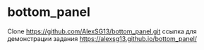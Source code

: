 # bottom_panel
Clone
https://github.com/AlexSG13/bottom_panel.git
ссылка для демонстрации задания
https://alexsg13.github.io/bottom_panel/
